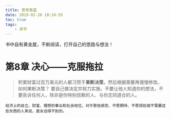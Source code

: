 ```yaml
---
title: 思考致富
date: 2019-02-26 18:24:55
toc: true
tags:
	- 读书
---
```

书中自有黄金屋，不断阅读，打开自己的思路与想法！<!-- more -->
# 第8章 决心——克服拖拉
> 积累财富过百万美元的人都习惯于**果断决策**，然后根据需要再慢慢修改。
如何果断决策？
要自己做决定并努力实施，不要让他人知道你的想法，不要告诉任何人，除非是你特别信赖的人、与你志同道合的人。

	经济上的自立、财富、理想的事业和社会地位，对于那些疏忽、不愿期待、不愿规划或不需要这些东西的人来说，是永远得不到的。
